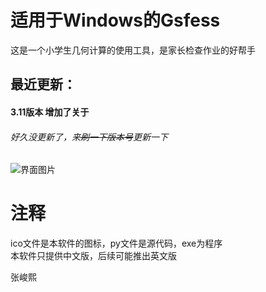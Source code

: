 # 适用于Windows的Gsfess
这是一个小学生几何计算的使用工具，是家长检查作业的好帮手  
## 最近更新：  
#### 3.11版本 增加了关于 
###### 好久没更新了，来~~刷一下版本号~~更新一下
![界面图片](https://github.com/Zhang6300/Gsfess-for-windows/blob/main/2.png?raw=true)
  
  
# 注释
ico文件是本软件的图标，py文件是源代码，exe为程序   
本软件只提供中文版，后续可能推出英文版   

   
 
张峻熙
